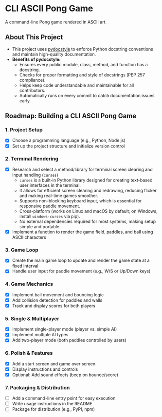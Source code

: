 # CLI ASCII Pong Game

A command-line Pong game rendered in ASCII art.

## About This Project
- This project uses [pydocstyle](https://www.pydocstyle.org/) to enforce Python docstring conventions and maintain high-quality documentation.
- **Benefits of pydocstyle:**
    - Ensures every public module, class, method, and function has a docstring.
    - Checks for proper formatting and style of docstrings (PEP 257 compliance).
    - Helps keep code understandable and maintainable for all contributors.
    - Automatically runs on every commit to catch documentation issues early.

## Roadmap: Building a CLI ASCII Pong Game

### 1. Project Setup
- [x] Choose a programming language (e.g., Python, Node.js)
- [x] Set up the project structure and initialize version control

### 2. Terminal Rendering
- [x] Research and select a method/library for terminal screen clearing and input handling (`curses`)
    - `curses` is a built-in Python library designed for creating text-based user interfaces in the terminal.
    - It allows for efficient screen clearing and redrawing, reducing flicker and making real-time games smoother.
    - Supports non-blocking keyboard input, which is essential for responsive paddle movement.
    - Cross-platform (works on Linux and macOS by default; on Windows, install `windows-curses` via pip).
    - No external dependencies required for most systems, making setup simple and portable.
- [x] Implement a function to render the game field, paddles, and ball using ASCII characters

### 3. Game Loop
- [x] Create the main game loop to update and render the game state at a fixed interval
- [x] Handle user input for paddle movement (e.g., W/S or Up/Down keys)

### 4. Game Mechanics
- [x] Implement ball movement and bouncing logic
- [x] Add collision detection for paddles and walls
- [x] Track and display scores for both players

### 5. Single & Multiplayer
- [x] Implement single-player mode (player vs. simple AI)
- [x] Implement multiple AI types
- [x] Add two-player mode (both paddles controlled by users)

### 6. Polish & Features
- [x] Add a start screen and game over screen
- [x] Display instructions and controls
- [x] Optional: Add sound effects (beep on bounce/score)

### 7. Packaging & Distribution
- [ ] Add a command-line entry point for easy execution
- [ ] Write usage instructions in the README
- [ ] Package for distribution (e.g., PyPI, npm)
